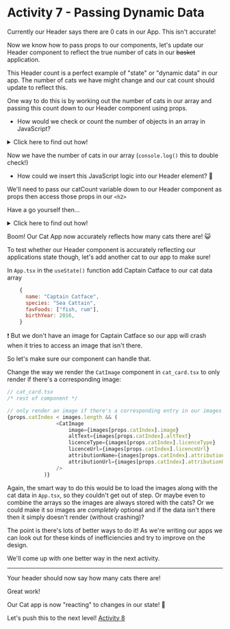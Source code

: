 # Activity 7 - Passing Dynamic Data

Currently our Header says there are 0 cats in our App. This isn't accurate!

Now we know how to pass props to our components, let's update our Header component to reflect the true number of cats in our ~~basket~~ application.

This Header count is a perfect example of "state" or "dynamic data" in our app. The number of cats we have might change and our cat count should update to reflect this.

One way to do this is by working out the number of cats in our array and passing this count down to our Header component using props.

- How would we check or count the number of objects in an array in JavaScript?

<details>
<summary>Click here to find out how!</summary>
<pre>

// In `App.tsx` above our return statement, declare a variable and save our cats length to it

`const catCount = cats.length;`

</pre>
</details>

Now we have the number of cats in our array (`console.log()` this to double check!)

- How could we insert this JavaScript logic into our Header element? 🤔

We'll need to pass our catCount variable down to our Header component as props then access those props in our `<h2>`

Have a go yourself then...

<details>
<summary>Click here to find out how!</summary>
<pre>

In `App.tsx` we pass our catCount variable to our Header component through props:

`<Header catCount={catCount}>`

In `header.tsx` we receive props through the Header parameters. We'll also need to add a new HeaderProps interface!

`const Header : React.FC<HeaderProps> = (props) => <>rest of component here</>`

In `header.tsx` we replace the 0 with our dynamic data.

Your component should look something like this:

```JavaScript

interface HeaderProps{
  catCount: number;
}

const Header : React.FC<HeaderProps> = (props) =>
    <header className="header__container">
      <h1 className="header__title header__welcome">Welcome to React!</h1>
      <h2 className="header__title">There are currently {props.catCount} Cats in this Cat App</h2>
    </header>;

export default Header
```

Let's break it down. 🔨

In `App.tsx` we use the JavaScript `.length` property to count how many cat objects there are and save this number to a variable

We pass this variable to our Header component using props.

Our Header component receives our props through it's parameters.

We use curly braces to replace the 0 in our h2 with our props.

</pre>
</details>

Boom! Our Cat App now accurately reflects how many cats there are! 😺

To test whether our Header component is accurately reflecting our applications state though, let's add another cat to our app to make sure!

In `App.tsx` in the `useState()` function add Captain Catface to our cat data array

```JavaScript
    {
      name: "Captain Catface",
      species: "Sea Cattain",
      favFoods: ["fish, rum"],
      birthYear: 2016,
    }
```

❗ But we don't have an image for Captain Catface so our app will crash when it tries to access an image that isn't there.

So let's make sure our component can handle that.

Change the way we render the `CatImage` component in `cat_card.tsx` to only render if there's a corresponding image:

```JavaScript
// cat_card.tsx
/* rest of component */

// only render an image if there's a corresponding entry in our images array
{props.catIndex < images.length && (
				<CatImage
					image={images[props.catIndex].image}
					altText={images[props.catIndex].altText}
					licenceType={images[props.catIndex].licenceType}
					licenceUrl={images[props.catIndex].licenceUrl}
					attributionName={images[props.catIndex].attributionName}
					attributionUrl={images[props.catIndex].attributionUrl}
				/>
			)}
```

Again, the smart way to do this would be to load the images along with the cat data in `App.tsx`, so they couldn't get out of step. Or maybe even to combine the arrays so the images are always stored with the cats? Or we could make it so images are _completely_ optional and if the data isn't there then it simply doesn't render (without crashing)?

The point is there's lots of better ways to do it! As we're writing our apps we can look out for these kinds of inefficiencies and try to improve on the design.

We'll come up with one better way in the next activity.

---

Your header should now say how many cats there are!

Great work!

Our Cat app is now "reacting" to changes in our state! 🙌

Let's push this to the next level! [Activity 8](./activity_8.md)
